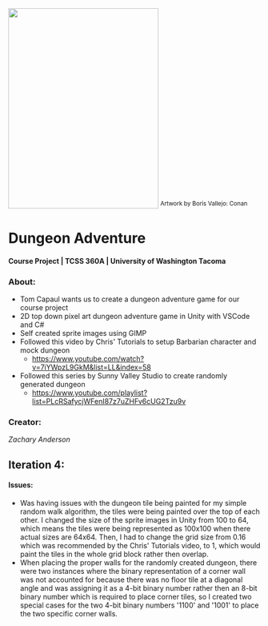 <img src="https://arthive.com/res/media/img/oy1000/work/ec2/28216@2x.webp" width="300" height="400" />
<sup> Artwork by Boris Vallejo: Conan </sup>

Dungeon Adventure
=====
#### Course Project | TCSS 360A | University of Washington Tacoma
### About:
- Tom Capaul wants us to create a dungeon adventure game for our course project
- 2D top down pixel art dungeon adventure game in Unity with VSCode and C#
- Self created sprite images using GIMP
- Followed this video by Chris' Tutorials to setup Barbarian character and mock dungeon
  - https://www.youtube.com/watch?v=7iYWpzL9GkM&list=LL&index=58
- Followed this series by Sunny Valley Studio to create randomly generated dungeon
  - https://www.youtube.com/playlist?list=PLcRSafycjWFenI87z7uZHFv6cUG2Tzu9v

### Creator:
*Zachary Anderson*

## Iteration 4:
#### Issues:
- Was having issues with the dungeon tile being painted for my simple random walk algorithm, the tiles were being painted over the top of each other. I changed the size of the sprite images in Unity from 100 to 64, which means the tiles were being represented as 100x100 when there actual sizes are 64x64. Then, I had to change the grid size from 0.16 which was recommended by the Chris' Tutorials video, to 1, which would paint the tiles in the whole grid block rather then overlap.
- When placing the proper walls for the randomly created dungeon, there were two instances where the binary representation of a corner wall was not accounted for because there was no floor tile at a diagonal angle and was assigning it as a 4-bit binary number rather then an 8-bit binary number which is required to place corner tiles, so I created two special cases for the two 4-bit binary numbers '1100' and '1001' to place the two specific corner walls.
